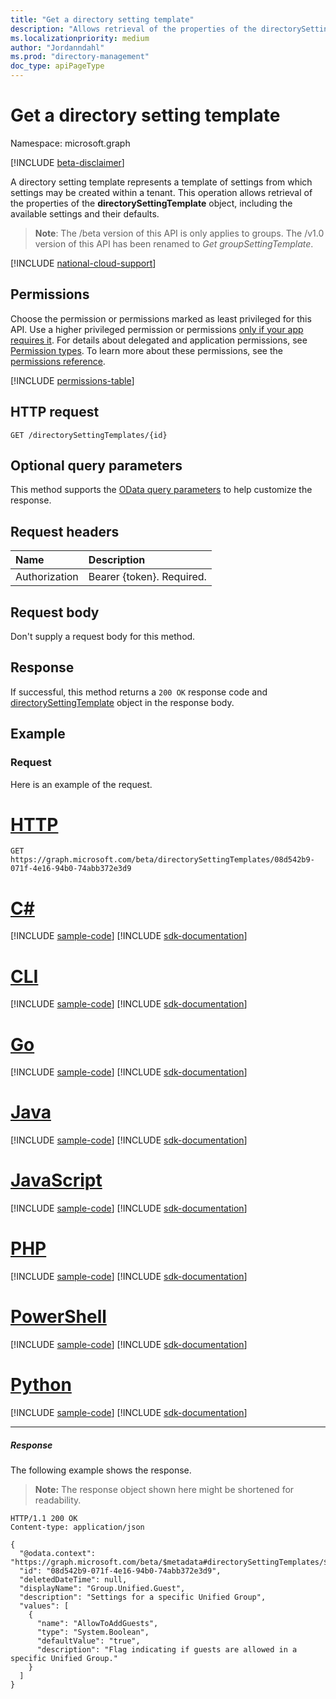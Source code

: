 ```yaml
---
title: "Get a directory setting template"
description: "Allows retrieval of the properties of the directorySettingTemplate object, including the available settings and their defaults."
ms.localizationpriority: medium
author: "Jordanndahl"
ms.prod: "directory-management"
doc_type: apiPageType
---
```


# Get a directory setting template

Namespace: microsoft.graph

[!INCLUDE [beta-disclaimer](../../includes/beta-disclaimer.md)]

A directory setting template represents a template of settings from which settings may be created within a tenant. This operation allows retrieval of the properties of the **directorySettingTemplate** object, including the available settings and their defaults.

> **Note**: The /beta version of this API is only applies to groups. The /v1.0 version of this API has been renamed to *Get groupSettingTemplate*.

[!INCLUDE [national-cloud-support](../../includes/all-clouds.md)]

## Permissions
Choose the permission or permissions marked as least privileged for this API. Use a higher privileged permission or permissions [only if your app requires it](/graph/permissions-overview#best-practices-for-using-microsoft-graph-permissions). For details about delegated and application permissions, see [Permission types](/graph/permissions-overview#permission-types). To learn more about these permissions, see the [permissions reference](/graph/permissions-reference).

<!-- { "blockType": "permissions", "name": "directorysettingtemplate_get" } -->
[!INCLUDE [permissions-table](../includes/permissions/directorysettingtemplate-get-permissions.md)]

## HTTP request
<!-- { "blockType": "ignored" } -->
```http
GET /directorySettingTemplates/{id}
```
## Optional query parameters
This method supports the [OData query parameters](/graph/query-parameters) to help customize the response.

## Request headers
| Name      |Description|
|:----------|:----------|
| Authorization  | Bearer {token}. Required.|

## Request body
Don't supply a request body for this method.

## Response

If successful, this method returns a `200 OK` response code and [directorySettingTemplate](../resources/directorysettingtemplate.md) object in the response body.
## Example
### Request
Here is an example of the request.


# [HTTP](#tab/http)
<!-- {
  "blockType": "request",
  "name": "get_directorysettingtemplate"
}-->
```msgraph-interactive
GET https://graph.microsoft.com/beta/directorySettingTemplates/08d542b9-071f-4e16-94b0-74abb372e3d9
```

# [C#](#tab/csharp)
[!INCLUDE [sample-code](../includes/snippets/csharp/get-directorysettingtemplate-csharp-snippets.md)]
[!INCLUDE [sdk-documentation](../includes/snippets/snippets-sdk-documentation-link.md)]

# [CLI](#tab/cli)
[!INCLUDE [sample-code](../includes/snippets/cli/get-directorysettingtemplate-cli-snippets.md)]
[!INCLUDE [sdk-documentation](../includes/snippets/snippets-sdk-documentation-link.md)]

# [Go](#tab/go)
[!INCLUDE [sample-code](../includes/snippets/go/get-directorysettingtemplate-go-snippets.md)]
[!INCLUDE [sdk-documentation](../includes/snippets/snippets-sdk-documentation-link.md)]

# [Java](#tab/java)
[!INCLUDE [sample-code](../includes/snippets/java/get-directorysettingtemplate-java-snippets.md)]
[!INCLUDE [sdk-documentation](../includes/snippets/snippets-sdk-documentation-link.md)]

# [JavaScript](#tab/javascript)
[!INCLUDE [sample-code](../includes/snippets/javascript/get-directorysettingtemplate-javascript-snippets.md)]
[!INCLUDE [sdk-documentation](../includes/snippets/snippets-sdk-documentation-link.md)]

# [PHP](#tab/php)
[!INCLUDE [sample-code](../includes/snippets/php/get-directorysettingtemplate-php-snippets.md)]
[!INCLUDE [sdk-documentation](../includes/snippets/snippets-sdk-documentation-link.md)]

# [PowerShell](#tab/powershell)
[!INCLUDE [sample-code](../includes/snippets/powershell/get-directorysettingtemplate-powershell-snippets.md)]
[!INCLUDE [sdk-documentation](../includes/snippets/snippets-sdk-documentation-link.md)]

# [Python](#tab/python)
[!INCLUDE [sample-code](../includes/snippets/python/get-directorysettingtemplate-python-snippets.md)]
[!INCLUDE [sdk-documentation](../includes/snippets/snippets-sdk-documentation-link.md)]

---

##### Response
The following example shows the response.
>**Note:** The response object shown here might be shortened for readability.
<!-- {
  "blockType": "response",
  "truncated": true,
  "@odata.type": "microsoft.graph.directorySettingTemplate"
} -->
```http
HTTP/1.1 200 OK
Content-type: application/json

{
  "@odata.context": "https://graph.microsoft.com/beta/$metadata#directorySettingTemplates/$entity",
  "id": "08d542b9-071f-4e16-94b0-74abb372e3d9",
  "deletedDateTime": null,
  "displayName": "Group.Unified.Guest",
  "description": "Settings for a specific Unified Group",
  "values": [
    {
      "name": "AllowToAddGuests",
      "type": "System.Boolean",
      "defaultValue": "true",
      "description": "Flag indicating if guests are allowed in a specific Unified Group."
    }
  ]
}
```

<!-- uuid: 8fcb5dbc-d5aa-4681-8e31-b001d5168d79
2015-10-25 14:57:30 UTC -->
<!--
{
  "type": "#page.annotation",
  "description": "Get directorySettingTemplate",
  "keywords": "",
  "section": "documentation",
  "tocPath": "",
  "suppressions": [
  ]
}
-->



